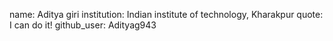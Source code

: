 name: Aditya giri 
institution: Indian institute of technology, Kharakpur
quote: I can do it!
github_user: Adityag943
